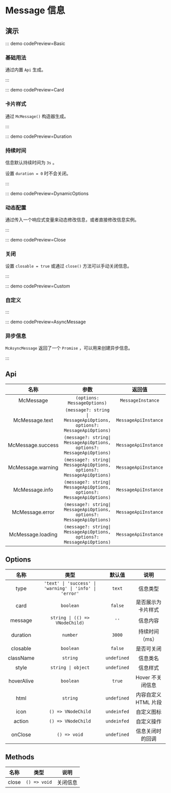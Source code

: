 <script setup>
import Basic from '@/message/demos/DemoBasic.vue'
import Card from '@/message/demos/DemoCard.vue'
import Duration from '@/message/demos/DemoDuration.vue'
import DynamicOptions from '@/message/demos/DemoDynamicOptions.vue'
import Close from '@/message/demos/DemoClose.vue'
import Custom from '@/message/demos/DemoCustom.vue'
import AsyncMessage from '@/message/demos/DemoAsyncMessage.vue'
</script>

# Message 信息

## 演示

::: demo codePreview=Basic

### 基础用法

通过内置 `Api` 生成。

<Basic />

:::

::: demo codePreview=Card

### 卡片样式

通过 `McMessage()` 构造器生成。

<Card />

:::

::: demo codePreview=Duration

### 持续时间

信息默认持续时间为 `3s` 。

设置 `duration = 0` 时不会关闭。

<Duration />

:::

::: demo codePreview=DynamicOptions

### 动态配置

通过传入一个响应式变量来动态修改信息，或者直接修改信息实例。

<DynamicOptions />

:::

::: demo codePreview=Close

### 关闭

设置 `closable = true` 或通过 `close()` 方法可以手动关闭信息。

<Close />

:::

::: demo codePreview=Custom

### 自定义

<Custom />

:::

::: demo codePreview=AsyncMessage

### 异步信息

`McAsyncMessage` 返回了一个 `Promise` ，可以用来创建异步信息。

<AsyncMessage />

:::

## Api

|       名称        |                                  参数                                  |        返回值        |
| :---------------: | :--------------------------------------------------------------------: | :------------------: |
|     McMessage     |                      `(options: MessageOptions)`                       |  `MessageInstance`   |
|  McMessage.text   | `(message?: string \| MessageApiOptions, options?: MessageApiOptions)` | `MessageApiInstance` |
| McMessage.success | `(message?: string\| MessageApiOptions, options?: MessageApiOptions)`  | `MessageApiInstance` |
| McMessage.warning | `(message?: string\| MessageApiOptions, options?: MessageApiOptions)`  | `MessageApiInstance` |
|  McMessage.info   | `(message?: string\| MessageApiOptions, options?: MessageApiOptions)`  | `MessageApiInstance` |
|  McMessage.error  | `(message?: string\| MessageApiOptions, options?: MessageApiOptions)`  | `MessageApiInstance` |
| McMessage.loading | `(message?: string\| MessageApiOptions, options?: MessageApiOptions)`  | `MessageApiInstance` |

## Options

|    名称    |                          类型                           |   默认值    |         说明         |
| :--------: | :-----------------------------------------------------: | :---------: | :------------------: |
|    type    | `'text' \| 'success' \| 'warning' \| 'info' \| 'error'` |   `text`    |       信息类型       |
|    card    |                        `boolean`                        |   `false`   |  是否展示为卡片样式  |
|  message   |             `string \| (() => VNodeChild)`              |    `''`     |       信息内容       |
|  duration  |                        `number`                         |   `3000`    |    持续时间（ms）    |
|  closable  |                        `boolean`                        |   `false`   |      是否可关闭      |
| className  |                        `string`                         | `undefined` |       信息类名       |
|   style    |                   `string \| object`                    | `undefined` |       信息样式       |
| hoverAlive |                        `boolean`                        |   `true`    |   Hover 不关闭信息   |
|    html    |                        `string`                         | `undefined` | 内容自定义 HTML 片段 |
|    icon    |                   `() => VNodeChild`                    | `undeinfed` |      自定义图标      |
|   action   |                   `() => VNodeChild`                    | `undeinfed` |      自定义操作      |
|  onClose   |                      `() => void`                       | `undefined` |   信息关闭时的回调   |

## Methods

| 名称  |     类型     |   说明   |
| :---: | :----------: | :------: |
| close | `() => void` | 关闭信息 |
